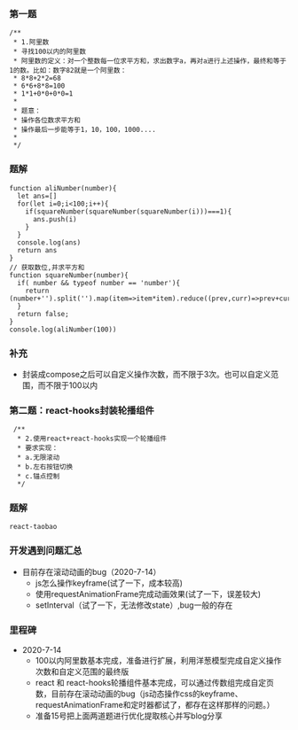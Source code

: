 ### 第一题    
```
/**
 * 1.阿里数
 * 寻找100以内的阿里数
 * 阿里数的定义：对一个整数每一位求平方和，求出数字a，再对a进行上述操作，最终和等于1的数。比如：数字82就是一个阿里数：
 * 8*8+2*2=68
 * 6*6+8*8=100
 * 1*1+0*0+0*0=1
 *
 * 题意：
 * 操作各位数求平方和
 * 操作最后一步能等于1，10，100，1000....
 * 
 */
```
### 题解  
```
function aliNumber(number){
  let ans=[]
  for(let i=0;i<100;i++){
    if(squareNumber(squareNumber(squareNumber(i)))===1){
      ans.push(i)
    }
  }
  console.log(ans)
  return ans
}
// 获取数位,并求平方和
function squareNumber(number){
  if( number && typeof number == 'number'){
    return (number+'').split('').map(item=>item*item).reduce((prev,curr)=>prev+curr)
  }
  return false;
}
console.log(aliNumber(100))
```
### 补充  
- 封装成compose之后可以自定义操作次数，而不限于3次。也可以自定义范围，而不限于100以内  



### 第二题：react-hooks封装轮播组件 
```
 /**
  * 2.使用react+react-hooks实现一个轮播组件
  * 要求实现：
  * a.无限滚动
  * b.左右按钮切换
  * c.锚点控制
  */
```
### 题解  
```
react-taobao
```

### 开发遇到问题汇总
+ 目前存在滚动动画的bug（2020-7-14）  
  - js怎么操作keyframe(试了一下，成本较高)  
  - 使用requestAnimationFrame完成动画效果(试了一下，误差较大)  
  - setInterval（试了一下，无法修改state）,bug一般的存在  


### 里程碑  
+ 2020-7-14
  - 100以内阿里数基本完成，准备进行扩展，利用洋葱模型完成自定义操作次数和自定义范围的最终版  
  - react 和 react-hooks轮播组件基本完成，可以通过传数组完成自定页数，目前存在滚动动画的bug（js动态操作css的keyframe、requestAnimationFrame和定时器都试了，都存在这样那样的问题。）  
  - 准备15号把上面两道题进行优化提取核心并写blog分享  